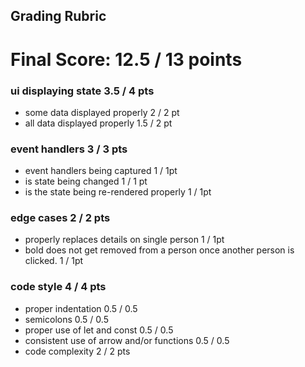 ## Grading Rubric

# Final Score: 12.5 / 13 points

### ui displaying state 3.5 / 4 pts
- some data displayed properly 2 / 2 pt
- all data displayed properly 1.5 / 2 pt
### event handlers 3 / 3 pts
- event handlers being captured 1 / 1pt
- is state being changed 1 / 1 pt
- is the state being re-rendered properly 1 / 1pt
### edge cases 2 / 2 pts
- properly replaces details on single person 1 / 1pt
- bold does not get removed from a person once another person is clicked. 1 / 1pt
### code style 4 / 4 pts
- proper indentation 0.5 / 0.5
- semicolons 0.5 / 0.5
- proper use of let and const 0.5 / 0.5
- consistent use of arrow and/or functions 0.5 / 0.5
- code complexity 2 / 2 pts
